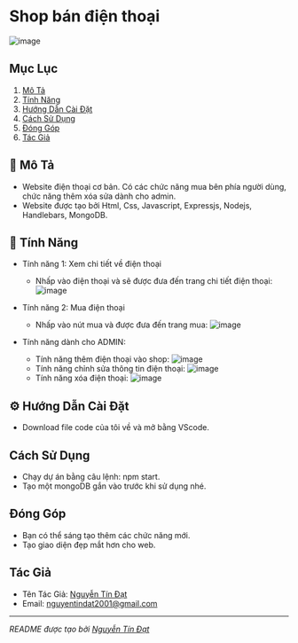 # Shop bán điện thoại

![image](https://github.com/datn923456/WebBanDienThoai/assets/90316013/720e7852-4b4a-4ce0-9785-17f8d9c705d8)


## Mục Lục

1. [Mô Tả](#mô-tả)
2. [Tính Năng](#tính-năng)
3. [Hướng Dẫn Cài Đặt](#hướng-dẫn-cài-đặt)
4. [Cách Sử Dụng](#cách-sử-dụng)
5. [Đóng Góp](#đóng-góp)
6. [Tác Giả](#tác-giả)

## 🚨 Mô Tả <a name="mô-tả"></a>

- Website điện thoại cơ bản. Có các chức năng mua bên phía người dùng, chức năng thêm xóa sửa dành cho admin.
- Website được tạo bởi Html, Css, Javascript, Expressjs, Nodejs, Handlebars, MongoDB.

## 🔋 Tính Năng <a name="tính-năng"></a>

- Tính năng 1: Xem chi tiết về điện thoại
  + Nhấp vào điện thoại và sẽ được đưa đến trang chi tiết điện thoại:
     ![image](https://github.com/datn923456/WebBanDienThoai/assets/90316013/7a2213cb-dcf5-485d-8c0d-1868d535ad78)

- Tính năng 2: Mua điện thoại
  + Nhấp vào nút mua và được đưa đến trang mua:
    ![image](https://github.com/datn923456/WebBanDienThoai/assets/90316013/31e8ac8f-5dd3-4caf-8e4b-ef2dd8b013d4)

- Tính năng dành cho ADMIN:
  + Tính năng thêm điện thoại vào shop:
    ![image](https://github.com/datn923456/WebBanDienThoai/assets/90316013/00d34898-4404-4adc-9113-f85ac2d6d3a2)
  + Tính năng chỉnh sửa thông tin điện thoại:
    ![image](https://github.com/datn923456/WebBanDienThoai/assets/90316013/90189c18-e8c1-458b-805d-a49625fefcdf)
  + Tính năng xóa điện thoại:
    ![image](https://github.com/datn923456/WebBanDienThoai/assets/90316013/4ae08266-7a55-450c-8561-fca4e3f3fbf3)

## ⚙️ Hướng Dẫn Cài Đặt <a name="hướng-dẫn-cài-đặt"></a>

- Download file code của tôi về và mở bằng VScode.

## Cách Sử Dụng <a name="cách-sử-dụng"></a>

- Chạy dự án bằng câu lệnh: npm start.
- Tạo một mongoDB gắn vào trước khi sử dụng nhé.

## Đóng Góp <a name="đóng-góp"></a>

- Bạn có thể sáng tạo thêm các chức năng mới.
- Tạo giao diện đẹp mắt hơn cho web.

## Tác Giả <a name="tác-giả"></a>

- Tên Tác Giả: [Nguyễn Tín Đạt](https://github.com/datn923456)
- Email: nguyentindat2001@gmail.com

---
*README được tạo bởi [Nguyễn Tín Đạt](https://github.com/datn923456)*
